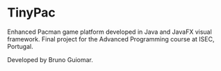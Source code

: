 # TinyPac

Enhanced Pacman game platform developed in Java and JavaFX visual framework.
Final project for the Advanced Programming course at ISEC, Portugal.

Developed by Bruno Guiomar.
